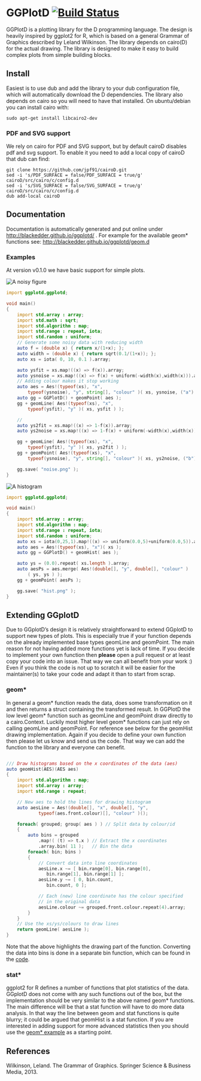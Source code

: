 # GGPlotD [![Build Status](https://travis-ci.org/BlackEdder/ggplotd.svg?branch=master)](https://travis-ci.org/BlackEdder/ggplotd)

GGPlotD is a plotting library for the D programming language. The design
is heavily inspired by ggplot2 for R, which is based on a general Grammar of
Graphics described by Leland Wilkinson. The library depends on cairo(D) for
the actual drawing. The library is designed to make it easy to build complex
plots from simple building blocks.

## Install

Easiest is to use dub and add the library to your dub configuration file,
which will automatically download the D dependencies. The library also
depends on cairo so you will need to have that installed. On ubuntu/debian
you can install cairo with:

``` 
sudo apt-get install libcairo2-dev 
```

### PDF and SVG support

We rely on cairo for PDF and SVG support, but by default cairoD disables
pdf and svg support. To enable it you need to add a local copy of cairoD
that dub can find:

```
git clone https://github.com/jpf91/cairoD.git
sed -i 's/PDF_SURFACE = false/PDF_SURFACE = true/g' cairoD/src/cairo/c/config.d
sed -i 's/SVG_SURFACE = false/SVG_SURFACE = true/g' cairoD/src/cairo/c/config.d
dub add-local cairoD
```

## Documentation

Documentation is automatically generated and put online under
http://blackedder.github.io/ggplotd/ . For example for the available geom*
functions see: http://blackedder.github.io/ggplotd/geom.d

### Examples

At version v0.1.0 we have basic support for simple plots.

![A noisy figure](http://blackedder.github.io/ggplotd/images/noise.png)
```D 
import ggplotd.ggplotd;

void main()
{
    import std.array : array;
    import std.math : sqrt;
    import std.algorithm : map;
    import std.range : repeat, iota;
    import std.random : uniform;
    // Generate some noisy data with reducing width
    auto f = (double x) { return x/(1+x); };
    auto width = (double x) { return sqrt(0.1/(1+x)); };
    auto xs = iota( 0, 10, 0.1 ).array;

    auto ysfit = xs.map!((x) => f(x)).array;
    auto ysnoise = xs.map!((x) => f(x) + uniform(-width(x),width(x))).array;
    // Adding colour makes it stop working
    auto aes = Aes!(typeof(xs), "x",
        typeof(ysnoise), "y", string[], "colour" )( xs, ysnoise, ("a").repeat(xs.length).array );
    auto gg = GGPlotD() + geomPoint( aes );
    gg + geomLine( Aes!(typeof(xs), "x",
        typeof(ysfit), "y" )( xs, ysfit ) );

    //  
    auto ys2fit = xs.map!((x) => 1-f(x)).array;
    auto ys2noise = xs.map!((x) => 1-f(x) + uniform(-width(x),width(x))).array;

    gg + geomLine( Aes!(typeof(xs), "x",
        typeof(ysfit), "y" )( xs, ys2fit ) );
    gg + geomPoint( Aes!(typeof(xs), "x",
        typeof(ysnoise), "y", string[], "colour" )( xs, ys2noise, ("b").repeat(xs.length).array ) );

    gg.save( "noise.png" );
}
```

![A histogram](http://blackedder.github.io/ggplotd/images/hist.png)
```D
import ggplotd.ggplotd;

void main()
{
    import std.array : array;
    import std.algorithm : map;
    import std.range : repeat, iota;
    import std.random : uniform;
    auto xs = iota(0,25,1).map!((x) => uniform(0.0,5)+uniform(0.0,5)).array;
    auto aes = Aes!(typeof(xs), "x")( xs );
    auto gg = GGPlotD() + geomHist( aes );

    auto ys = (0.0).repeat( xs.length ).array;
    auto aesPs = aes.merge( Aes!(double[], "y", double[], "colour" )
        ( ys, ys ) );
    gg + geomPoint( aesPs );

    gg.save( "hist.png" );
}
```

## Extending GGplotD

Due to GGplotD’s design it is relatively straightforward to extend GGplotD to
support new types of plots. This is especially true if your function depends
on the already implemented base types geomLine and geomPoint. The main reason
for not having added more functions yet is lack of time. If you decide to
implement your own function then **please** open a pull request or at least
copy your code into an issue. That way we can all benefit from your work :)
Even if you think the code is not up to scratch it will be easier for the
maintainer(s) to take your code and adapt it than to start from scrap.


### geom*

In general a geom* function reads the data, does some transformation on it
and then returns a struct containing the transformed result. In GGPlotD
the low level geom* function such as geomLine and geomPoint draw directly
to a cairo.Context. Luckily most higher level geom* functions can just
rely on calling geomLine and geomPoint. For reference see below for the
geomHist drawing implementation. Again if you decide to define your own
function then please let us know and send us the code. That way we can add
the function to the library and everyone can benefit.

```D 

/// Draw histograms based on the x coordinates of the data (aes)
auto geomHist(AES)(AES aes)
{
    import std.algorithm : map;
    import std.array : array;
    import std.range : repeat;

    // New aes to hold the lines for drawing histogram
    auto aesLine = Aes!(double[], "x", double[], "y", 
            typeof(aes.front.colour)[], "colour" )();

    foreach( grouped; group( aes ) ) // Split data by colour/id
    {
        auto bins = grouped
            .map!( (t) => t.x ) // Extract the x coordinates
            .array.bin( 11 );   // Bin the data
        foreach( bin; bins )
        {
            // Convert data into line coordinates
            aesLine.x ~= [ bin.range[0], bin.range[0],
               bin.range[1], bin.range[1] ];
            aesLine.y ~= [ 0, bin.count,
               bin.count, 0 ];

            // Each (new) line coordinate has the colour specified
            // in the original data
            aesLine.colour ~= grouped.front.colour.repeat(4).array;
        }
    }
    // Use the xs/ys/colours to draw lines
    return geomLine( aesLine );
}

```

Note that the above highlights the drawing part of the function.
Converting the data into bins is done in a separate bin function, which
can be found in the [code](./source/ggplotd/geom.d#L204).

### stat*

ggplot2 for R defines a number of functions that plot statistics of the
data. GGplotD does not come with any such functions out of the box, but
the implementation should be very similar to the above named geom*
functions. The main difference will be that a stat function will have to
do more data analysis. In that way the line between geom and stat
functions is quite blurry; it could be argued that geomHist is a stat
function. If you are interested in adding support for more advanced
statistics then you should use the [geom* example](#geom) as a starting
point. 

## References

Wilkinson, Leland. The Grammar of Graphics. Springer Science & Business Media, 2013.

